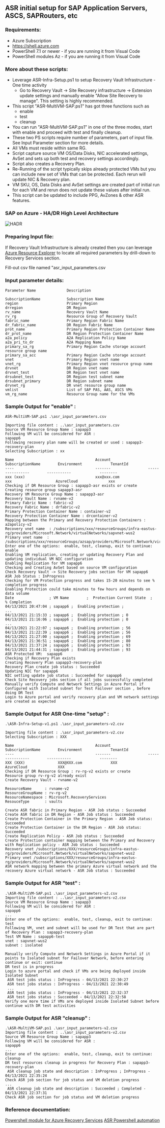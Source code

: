## ASR initial setup for SAP Application Servers, ASCS, SAPRouters, etc

### Requirements:

* Azure Subscription
* https://shell.azure.com
* PowerShell 7.1 or newer - if you are running it from Visual Code
* PowerShell modules Az - if you are running it from Visual Code

### More about these scripts:
* Leverage ASR-Infra-Setup.ps1 to setup Recovery Vault Infrastructure - One time activity
  * Go to Recovery Vault -> Site Recovery infrastructure -> Extension update settings and manually enable "Allow Site Recovery to manage". This setting is highly recommended. 
* This script "ASR-MultiVM-SAP.ps1" has got three functions such as
  * enable
  * test
  * cleanup
* You can run "ASR-MultiVM-SAP.ps1" in one of the three modes, start with enable and proceed with test and finally cleanup. 
* These two PS scripts require number of parameters, part of input file. See Input Parameter section for more details.
* All VMs must reside within same RG.
* Script capture source VM OS/Data Disks, NIC accelerated settings, AvSet and sets up both test and recovery settings accordingly.
* Script also creates a Recovery Plan.
* Re-Running of the script typically skips already protected VMs but you can include new set of VMs that can be protected. Each rerun will update NIC & Recovery plan. 
* VM SKU, OS, Data Disks and AvSet settings are created part of initial run for each VM and rerun does not update these values after initial run.
* This script can be updated to include PPG, AvZones & other ASR features.

### SAP on Azure - HA/DR High Level Architecture

![HADR](images/SAP_HADR_Architecture.JPG)

### Preparing Input file:

If Recovery Vault Infrastructure is already created then you can leverage [Azure Resource Explorer](https://resources.azure.com/) to locate all required parameters by drill-down to Recovery Services section. 

Fill-out csv file named "asr_input_parameters.csv 

### Input parameter details: 
```
Parameter Name              Description 

SubscriptionName            Subscription Name 
region                      Primary Region 
drregion                    DR Region
rv_name                     Recovery Vault Name
rv_rg                       Resource Group of Recovery Vault 
fabric_name                 Primary Region Fabric Name
dr_fabric_name              DR Region Fabric Name 
prot_name                   Primary Region Protection Container Name 
dr_prot_name                DR Region Protection Container Name
a2a_policy                  A2A Replication Policy Name 
a2a_pri_to_dr               A2A Mapping Name 
primary_sa_rg               Primary Region Cache storage account resource group name
primary_sa_acc              Primary Region Cache storage account 
vnet                        Primary Region vnet name 
vnet_rg                     Primary Region vnet resource group name 
drvnet                      DR Region vnet name 
drvnet_test                 DR Region test vnet name 
drsubnet_test               DR Region test subnet name 
drsubnet_primary            DR Region subnet name 
drvnet_rg                   DR vnet resource group name
vmlist                      List of SAP PAS, AAS, ASCS VMs
vm_rg_name                  Resource Group name for the VMs 

```
### Sample Output for "enable" : 

```
ASR-MultiVM-SAP.ps1 .\asr_input_parameters.csv

Importing file content : ..\asr_input_parameters.csv
Source VM Resource Group Name : sapapp3
Following VM will be considered for ASR :
sapapp6
Following recovery plan name will be created or used : sapapp3-recovery-plan
Selecting Subscription : xx

Name                                     Account                 SubscriptionName        Environment             TenantId
----                                     -------                 ----------------        -----------             --------
xxx (xxx)                                xxx@xxx.com                xxx                    AzureCloud              xxx 
Checking if DR Resource Group : sapapp3-asr exists or create
Creating resource group sapapp3-asr
Recovery VM Resource Group Name : sapapp3-asr
Recovery Vault Name : rvname-v2
Primary Fabric Name : fabric-v2
Recovery Fabric Name : drfabric-v2
Primary Protection Container Name : container-v2
Recovery Protection Container Name : drcontainer-v2
Mapping between the Primary and Recovery Protection Containers : a2apolicy-v2
Recovery vnet name  : /subscriptions/xxx/resourceGroups/infra-eastus-rg/providers/Microsoft.Network/virtualNetworks/sapvnet-wus2
Primary vnet name  : /subscriptions/xxx/resourceGroups/azsap/providers/Microsoft.Network/virtualNetworks/azsapspoke
Enter one of the options:  enable, test, cleanup, exit to continue: enable
Enabling VM replication, creating or updating Recovery Plan and updating individual VM NIC configuration
Enabling Replication for VM sapapp6
Checking and Creating AvSet based on source VM configuration
Check Recovery Vault -> Site Recovery jobs section for VM sapapp6
ASR Job Status : InProgress
Checking for VM Protection progress and takes 15-20 minutes to see % completion progress
Enabling Protection could take minutes to few hours and depends on data volume
Date                ; VM Name        ;  Protection Current State  ;   % Completion
04/13/2021 20:47:04 ; sapapp6 ;  Enabling protection ;
...
04/13/2021 21:15:33 ; sapapp6 ;  Enabling protection ; 0
04/13/2021 21:16:06 ; sapapp6 ;  Enabling protection ; 0
...
04/13/2021 21:22:07 ; sapapp6 ;  Enabling protection ; 56
04/13/2021 21:22:39 ; sapapp6 ;  Enabling protection ; 56
04/13/2021 21:27:00 ; sapapp6 ;  Enabling protection ; 69
04/13/2021 21:36:51 ; sapapp6 ;  Enabling protection ; 80
04/13/2021 21:37:24 ; sapapp6 ;  Enabling protection ; 93
04/13/2021 21:44:31 ; sapapp6 ;  Enabling protection ; 93
ASR Protected VM:  sapapp6
Checking if Recovery Plan exists
Creating Recovery Plan sapapp3-recovery-plan
Recovery Plan create job status : Succeeded
Updating NIC for sapapp6
NIC setting update job status : Succeeded for sapapp6
Check Site Recovery jobs section if all jobs successfully completed
Manually verify Compute and Network Settings in Azure Portal if Configured with Isolated subnet for Test Failover section , before doing DR Test
Login to Azure portal and verify recovery plan and VM network settings are created as expected

```

### Sample Output for ASR One-time "setup" : 

```
.\ASR-Infra-Setup-v1.ps1 .\asr_input_parameters-v2.csv

Importing file content : .\asr_input_parameters-v2.csv
Selecting Subscription : XXX

Name                                     Account                 SubscriptionName        Environment             TenantId
----                                     -------                 ----------------        -----------             --------
XXX (XXX) 				XXX@XXX.com  			XXX 		   AzureCloud              XXX 
Checking if DR Resource Group : rv-rg-v2 exists or create
Resource group rv-rg-v2 already exist
Create Recovery Vault - rvname-v2

ResourceName      : rvname-v2
ResourceGroupName : rv-rg-v2
ResourceNamespace : Microsoft.RecoveryServices
ResouceType       : vaults

Create ASR fabric in Primary Region - ASR Job status : Succeeded
Create ASR fabric in DR Region - ASR Job status : Succeeded
Create Protection Container in the Primary Region - ASR Job status: Succeeded
Create Protection Container in the DR Region - ASR Job status: Succeeded
Create Replication Policy - ASR Job status : Succeeded
Create Protection container mapping between the Primary and Recovery with Replication policy - ASR Job status : Succeeded
Recovery vnet /subscriptions/XXX/resourceGroups/infra-eastus-rg/providers/Microsoft.Network/virtualNetworks/sapvnet-wus2
Primary vnet /subscriptions/XXX/resourceGroups/infra-eastus-rg/providers/Microsoft.Network/virtualNetworks/sapvnet-wus2
ASR network mapping between the primary Azure virtual network and the recovery Azure virtual network - ASR Job status : Succeeded

```
### Sample Output for ASR "test" : 
```
.\ASR-MultiVM-SAP.ps1 .\asr_input_parameters-v2.csv
Importing file content : ..\asr_input_parameters-v2.csv
Source VM Resource Group Name : sapapp3
Following VM will be considered for ASR :
sapapp6
...
Enter one of the options:  enable, test, cleanup, exit to continue: test
Following VM, vnet and subnet will be used for DR Test that are part of Recovery Plan : sapapp3-recovery-plan
Test VM Name : sapapp6-test
vnet : sapvnet-wus2
subnet : isolated

Manually verify Compute and Network Settings in Azure Portal if it points to Isolated subnet for Failover Network, before entering continue or exit: continue
DR test is in progress
Login to azure portal and check if VMs are being deployed inside Isolated Subnet
 ASR test jobs status : InProgress - 04/13/2021 22:30:27
 ASR test jobs status : InProgress - 04/13/2021 22:30:49
 ...
 ASR test jobs status : InProgress - 04/13/2021 22:32:37
 ASR test jobs status : Succeeded - 04/13/2021 22:32:58
Verify one more time if VMs are deployed inside Isolated Subnet before continue with DR test activities
```

### Sample Output for ASR "cleanup" : 

```
.\ASR-MultiVM-SAP.ps1 .\asr_input_parameters-v2.csv
Importing file content : ..\asr_input_parameters-v2.csv
Source VM Resource Group Name : sapapp3
Following VM will be considered for ASR :
sapapp6
...
Enter one of the options:  enable, test, cleanup, exit to continue: cleanup
DR test resources cleanup in progress for Recovery Plan : sapapp3-recovery-plan
 ASR cleanup job state and description : InProgress ; InProgress - 04/13/2021 22:35:24
Check ASR job section for job status and VM deletion progress
...
 ASR cleanup job state and description : Succeeded ; Completed - 04/13/2021 22:37:31
Check ASR job section for job status and VM deletion progress
```


### Reference documentation:
[Powershell module for Azure Recovery Services](https://docs.microsoft.com/en-us/powershell/module/az.recoveryservices/new-azrecoveryservicesasrrecoveryplan?view=azps-5.6.0)
[ASR Powershell automation](https://docs.microsoft.com/en-us/azure/site-recovery/azure-to-azure-powershell)